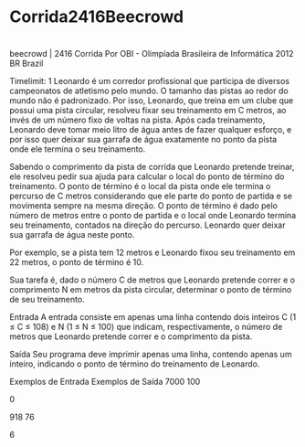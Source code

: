 # Corrida2416Beecrowd
#
#
beecrowd | 2416
Corrida
Por OBI - Olimpíada Brasileira de Informática 2012 BR Brazil

Timelimit: 1
Leonardo é um corredor profissional que participa de diversos campeonatos de atletismo pelo mundo. O tamanho das pistas ao redor do mundo não é padronizado. Por isso, Leonardo, que treina em um clube que possui uma pista circular, resolveu fixar seu treinamento em C metros, ao invés de um número fixo de voltas na pista. Após cada treinamento, Leonardo deve tomar meio litro de água antes de fazer qualquer esforço, e por isso quer deixar sua garrafa de água exatamente no ponto da pista onde ele termina o seu treinamento.

Sabendo o comprimento da pista de corrida que Leonardo pretende treinar, ele resolveu pedir sua ajuda para calcular o local do ponto de término do treinamento. O ponto de término é o local da pista onde ele termina o percurso de C metros considerando que ele parte do ponto de partida e se movimenta sempre na mesma direção. O ponto de término é dado pelo número de metros entre o ponto de partida e o local onde Leonardo termina seu treinamento, contados na direção do percurso. Leonardo quer deixar sua garrafa de água neste ponto.

Por exemplo, se a pista tem 12 metros e Leonardo fixou seu treinamento em 22 metros, o ponto de término é 10.

Sua tarefa é, dado o número C de metros que Leonardo pretende correr e o comprimento N em metros da pista circular, determinar o ponto de término de seu treinamento.

Entrada
A entrada consiste em apenas uma linha contendo dois inteiros C (1 ≤ C ≤ 108) e N (1 ≤ N ≤ 100) que indicam, respectivamente, o número de metros que Leonardo pretende correr e o comprimento da pista.

Saída
Seu programa deve imprimir apenas uma linha, contendo apenas um inteiro, indicando o ponto de término do treinamento de Leonardo.

Exemplos de Entrada	Exemplos de Saída
7000 100

0

918 76

6
 
